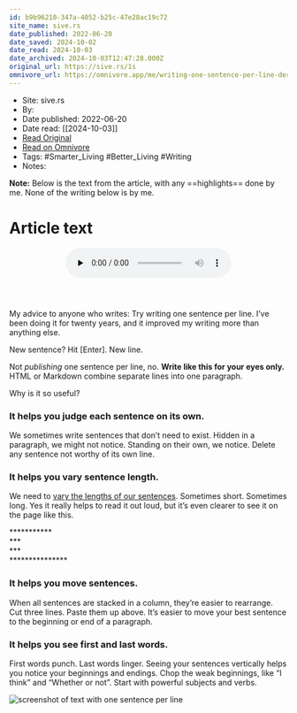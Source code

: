 ```yaml
---
id: b9b96210-347a-4052-b25c-47e28ac19c72
site_name: sive.rs
date_published: 2022-06-20
date_saved: 2024-10-02
date_read: 2024-10-03
date_archived: 2024-10-03T12:47:28.000Z
original_url: https://sive.rs/1s
omnivore_url: https://omnivore.app/me/writing-one-sentence-per-line-derek-sivers-19174eef588
---
```


 - Site: sive.rs
 - By: 
 - Date published: 2022-06-20
 - Date read: [[2024-10-03]]
 - [Read Original](https://sive.rs/1s)
 - [Read on Omnivore](https://omnivore.app/me/writing-one-sentence-per-line-derek-sivers-19174eef588)
 - Tags:  #Smarter_Living  #Better_Living  #Writing 
 - Notes: 

**Note:** Below is the text from the article, with any ==highlights== done by me. None of the writing below is by me.

# Article text
<DIV id="readability-content"><DIV data-omnivore-anchor-idx="1" class="page" id="readability-page-1"><article data-omnivore-anchor-idx="2">
<header data-omnivore-anchor-idx="3">



<audio data-omnivore-anchor-idx="4" src="https://sivers.becdn.net/sive.rs.1s.mp3" preload="none" controls></audio>
</header>

<p data-omnivore-anchor-idx="5">
	My advice to anyone who writes:
	Try writing one sentence per line.
	I’ve been doing it for twenty years, and it improved my writing more than anything else.
</p><p data-omnivore-anchor-idx="6">
	New sentence?
	Hit [Enter].
	New line.
</p><p data-omnivore-anchor-idx="7">
	Not <em data-omnivore-anchor-idx="8">publishing</em> one sentence per line, no.
<strong data-omnivore-anchor-idx="9">
	Write like this for your eyes only.
</strong>
	HTML or Markdown combine separate lines into one paragraph.
</p><p data-omnivore-anchor-idx="10">
	Why is it so useful?

</p><h3 data-omnivore-anchor-idx="11">
	It helps you judge each sentence on its own.
</h3>
	We sometimes write sentences that don’t need to exist.
	Hidden in a paragraph, we might not notice.
	Standing on their own, we notice.
	Delete any sentence not worthy of its own line.

<h3 data-omnivore-anchor-idx="12">
	It helps you vary sentence length.
</h3>
	We need to <a data-omnivore-anchor-idx="13" href="https://sive.rs/book/WritingTools">vary the lengths of our sentences</a>.
	Sometimes short.
	Sometimes long.
	Yes it really helps to read it out loud, but it’s even clearer to see it on the page like this.
<p data-omnivore-anchor-idx="14">
	***********<br data-omnivore-anchor-idx="15">
	***<br data-omnivore-anchor-idx="16">
	***<br data-omnivore-anchor-idx="17">
	***************

</p><h3 data-omnivore-anchor-idx="18">
	It helps you move sentences.
</h3>
	When all sentences are stacked in a column, they’re easier to rearrange.
	Cut three lines.
	Paste them up above.
	It’s easier to move your best sentence to the beginning or end of a paragraph.

<h3 data-omnivore-anchor-idx="19">
	It helps you see first and last words.
</h3>
	First words punch.
	Last words linger.
	Seeing your sentences vertically helps you notice your beginnings and endings.
	Chop the weak beginnings, like “I think” and “Whether or not”.
	Start with powerful subjects and verbs.
<p data-omnivore-anchor-idx="20">
<img data-omnivore-anchor-idx="21" data-omnivore-original-src="https://sive.rs/images/1s.png" src="https://proxy-prod.omnivore-image-cache.app/0x0,srSecD1SJvqbD2T88iPqrUXt5H8tz31MxSoK7Z7VsfKE/https://sive.rs/images/1s.png" alt="screenshot of text with one sentence per line">

</p>
</article></DIV></DIV>